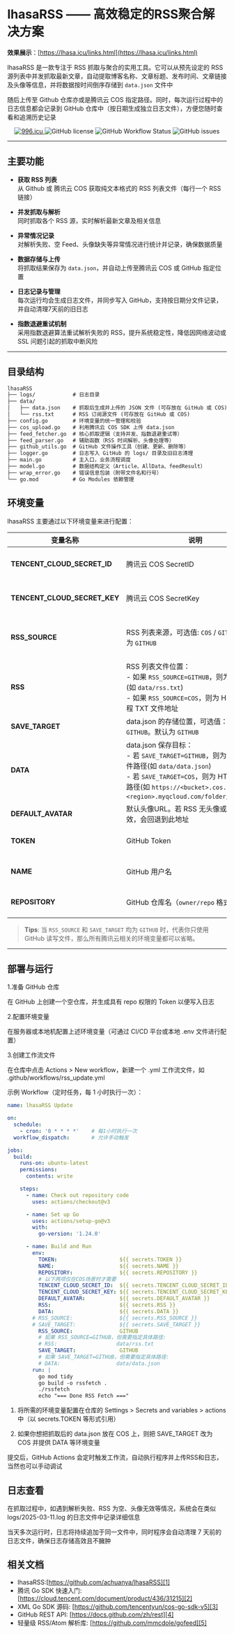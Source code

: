 # lhasaRSS —— 高效稳定的RSS聚合解决方案

**效果展示**：[https://lhasa.icu/links.html](https://lhasa.icu/links.html)

lhasaRSS 是一款专注于 RSS 抓取与聚合的实用工具。它可以从预先设定的 RSS 源列表中并发抓取最新文章，自动提取博客名称、文章标题、发布时间、文章链接及头像等信息，并将数据按时间倒序存储到 `data.json` 文件中

随后上传至 Github 仓库亦或是腾讯云 COS 指定路径。同时，每次运行过程中的日志信息都会记录到 GitHub 仓库中（按日期生成独立日志文件），方便您随时查看和追溯历史记录

<div align="center">
  <a href="https://996.icu" target="_blank">
      <img src="https://cos.lhasa.icu/svg/link-996.icu-red.svg" alt="996.icu" />
  </a>
  <img src="https://img.shields.io/github/license/achuanya/lhasaRSS" alt="GitHub license" />
  <img src="https://img.shields.io/github/actions/workflow/status/achuanya/lhasaRSS/rss_update.yml?branch=main" alt="GitHub Workflow Status" />
  <img src="https://img.shields.io/github/issues/achuanya/lhasaRSS" alt="GitHub issues" />
</div>

---

## 主要功能

- **获取 RSS 列表**  
  从 Github 或 腾讯云 COS 获取纯文本格式的 RSS 列表文件（每行一个 RSS 链接）

- **并发抓取与解析**  
  同时抓取各个 RSS 源，实时解析最新文章及相关信息

- **异常情况记录**  
  对解析失败、空 Feed、头像缺失等异常情况进行统计并记录，确保数据质量

- **数据存储与上传**  
  将抓取结果保存为 `data.json`，并自动上传至腾讯云 COS 或 GitHub 指定位置

- **日志记录与管理**  
  每次运行均会生成日志文件，并同步写入 GitHub，支持按日期分文件记录，并自动清理7天前的旧日志

- **指数退避重试机制**  
  采用指数退避算法重试解析失败的 RSS，提升系统稳定性，降低因网络波动或 SSL 问题引起的抓取中断风险

---

## 目录结构


```txt
lhasaRSS
├── logs/            # 日志目录
├── data/
│   ├── data.json    # 抓取后生成并上传的 JSON 文件 (可存放在 GitHub 或 COS)
│   └── rss.txt      # RSS 订阅源文件 (可存放在 GitHub 或 COS)
├── config.go        # 环境变量的统一管理和校验
├── cos_upload.go    # 利用腾讯云 COS SDK 上传 data.json
├── feed_fetcher.go  # 核心抓取逻辑（支持并发、指数退避重试等）
├── feed_parser.go   # 辅助函数（RSS 时间解析、头像处理等）
├── github_utils.go  # GitHub 文件操作工具（创建、更新、删除等）
├── logger.go        # 日志写入 GitHub 的 logs/ 目录及旧日志清理
├── main.go          # 主入口，业务流程调度
├── model.go         # 数据结构定义（Article、AllData、feedResult）
├── wrap_error.go    # 错误信息包装（附带文件名和行号）
└── go.mod           # Go Modules 依赖管理
```

## 环境变量

lhasaRSS 主要通过以下环境变量来进行配置：

| 变量名称                     | 说明                                                                                                                | 必填条件                                                                                                          |
|------------------------------|-----------------------------------------------------------------------------------------------------------------------|-------------------------------------------------------------------------------------------------------------------|
| **TENCENT_CLOUD_SECRET_ID**  | 腾讯云 COS SecretID                                                                                                  | 当 `RSS_SOURCE=COS` **或** `SAVE_TARGET=COS` 时必须设置                                                           |
| **TENCENT_CLOUD_SECRET_KEY** | 腾讯云 COS SecretKey                                                                                                 | 当 `RSS_SOURCE=COS` **或** `SAVE_TARGET=COS` 时必须设置                                                           |
| **RSS_SOURCE**              | RSS 列表来源，可选值: `COS` / `GITHUB`。默认为 `GITHUB`                                                               | 若选择 `COS`，需要额外提供 `RSS` 环境变量指向远程 TXT 文件地址                                                    |
| **RSS**                     | RSS 列表文件位置：<br/>- 如果 `RSS_SOURCE=GITHUB`，则为本地路径(如 `data/rss.txt`)<br/>- 如果 `RSS_SOURCE=COS`，则为 HTTP(S) 远程 TXT 文件地址 | 当 `RSS_SOURCE=COS` 时必填；若 `RSS_SOURCE=GITHUB` 未指定，则默认为 `data/rss.txt`                                |
| **SAVE_TARGET**             | data.json 的存储位置，可选值：`COS` / `GITHUB`。默认为 `GITHUB`                                                        | 当选择 `COS` 时需要提供 `DATA` 环境变量                                                                           |
| **DATA**                    | data.json 保存目标：<br/>- 若 `SAVE_TARGET=GITHUB`，则为 GitHub 文件路径(如 `data/data.json`)<br/>- 若 `SAVE_TARGET=COS`，则为 HTTP(S) 上传路径(如 `https://<bucket>.cos.ap-<region>.myqcloud.com/folder/data.json`) | 当 `SAVE_TARGET=COS` 时必填；若 `SAVE_TARGET=GITHUB` 未指定，则默认为 `data/data.json`                            |
| **DEFAULT_AVATAR**          | 默认头像URL。若 RSS 无头像或头像URL失效，会回退到此地址                                                               | 可选                                                                                                              |
| **TOKEN**                   | GitHub Token                                                                                                          | 当 `SAVE_TARGET=GITHUB` 时必须设置                                                                                |
| **NAME**                    | GitHub 用户名                                                                                                          | 当 `SAVE_TARGET=GITHUB` 时必须设置                                                                                |
| **REPOSITORY**              | GitHub 仓库名（`owner/repo` 格式）                                                                                    | 当 `SAVE_TARGET=GITHUB` 时必须设置                                                                                |

> **Tips**: 当 `RSS_SOURCE` 和 `SAVE_TARGET` 均为 `GITHUB` 时，代表你只使用 GitHub 读写文件，那么所有腾讯云相关的环境变量都可以省略。

---

## 部署与运行

1.准备 GitHub 仓库

  在 GitHub 上创建一个空仓库，并生成具有 repo 权限的 Token 以便写入日志

2.配置环境变量

  在服务器或本地机配置上述环境变量（可通过 CI/CD 平台或本地 .env 文件进行配置）

3.创建工作流文件
  
  在仓库中点击 Actions > New workflow，新建一个 .yml 工作流文件，如 .github/workflows/rss_update.yml

  示例 Workflow（定时任务，每 1 小时执行一次）：
  
```yml
name: lhasaRSS Update

on:
  schedule:
    - cron: '0 * * * *'    # 每1小时执行一次
  workflow_dispatch:       # 允许手动触发

jobs:
  build:
    runs-on: ubuntu-latest
    permissions:
      contents: write

    steps:
      - name: Check out repository code
        uses: actions/checkout@v3

      - name: Set up Go
        uses: actions/setup-go@v3
        with:
          go-version: '1.24.0'

      - name: Build and Run
        env:
          TOKEN:                    ${{ secrets.TOKEN }}
          NAME:                     ${{ secrets.NAME }}
          REPOSITORY:               ${{ secrets.REPOSITORY }}
          # 以下两项仅在COS场景时才需要
          TENCENT_CLOUD_SECRET_ID:  ${{ secrets.TENCENT_CLOUD_SECRET_ID }}
          TENCENT_CLOUD_SECRET_KEY: ${{ secrets.TENCENT_CLOUD_SECRET_KEY }}
          DEFAULT_AVATAR:           ${{ secrets.DEFAULT_AVATAR }}
          RSS:                      ${{ secrets.RSS }}
          DATA:                     ${{ secrets.DATA }}
        # RSS_SOURCE:               ${{ secrets.RSS_SOURCE }}
        # SAVE_TARGET:              ${{ secrets.SAVE_TARGET }}
          RSS_SOURCE:               GITHUB
          # 如果 RSS_SOURCE=GITHUB，但需要指定具体路径:
          # RSS:                   data/rss.txt
          SAVE_TARGET:              GITHUB
          # 如果 SAVE_TARGET=GITHUB，但需要指定具体路径:
          # DATA:                  data/data.json
        run: |
          go mod tidy
          go build -o rssfetch .
          ./rssfetch
          echo "=== Done RSS Fetch ==="
```

1. 将所需的环境变量配置在仓库的 Settings > Secrets and variables > actions 中（以 secrets.TOKEN 等形式引用）

2. 如果你想把抓取后的 data.json 放在 COS 上，则把 SAVE_TARGET 改为 COS 并提供 DATA 等环境变量

提交后，GitHub Actions 会定时触发工作流，自动执行程序并上传RSS和日志，当然也可以手动调试

## 日志查看

在抓取过程中，如遇到解析失败、RSS 为空、头像无效等情况，系统会在类似 logs/2025-03-11.log 的日志文件中记录详细信息

当天多次运行时，日志将持续追加于同一文件中，同时程序会自动清理 7 天前的日志文件，确保日志存储高效且不臃肿

## 相关文档
* lhasaRSS:[https://github.com/achuanya/lhasaRSS][1]
* 腾讯 Go SDK 快速入门: [https://cloud.tencent.com/document/product/436/31215][2]
* XML Go SDK 源码: [https://github.com/tencentyun/cos-go-sdk-v5][3]
* GitHub REST API: [https://docs.github.com/zh/rest][4]
* 轻量级 RSS/Atom 解析库: [https://github.com/mmcdole/gofeed][5]

[1]:https://github.com/achuanya/lhasaRSS
[2]:https://cloud.tencent.com/document/product/436/31215
[3]:https://github.com/tencentyun/cos-go-sdk-v5
[4]:https://docs.github.com/zh/rest
[5]:https://github.com/mmcdole/gofeed